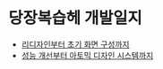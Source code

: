 # 당장복습헤 개발일지
- [리디자인부터 초기 화면 구성까지](/DevLogs/review-note/20230815~20230827.md)
- [성능 개선부터 아토믹 디자인 시스템까지](/DevLogs/review-note/20231125-20231206.md)